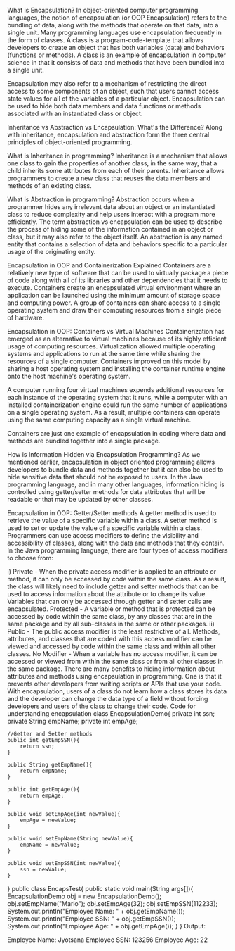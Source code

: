 What is Encapsulation?
In object-oriented computer programming languages, the notion of encapsulation (or OOP Encapsulation) refers to the bundling of data, along with the methods that operate on that data, into a single unit. Many programming languages use encapsulation frequently in the form of classes. A class is a program-code-template that allows developers to create an object that has both variables (data) and behaviors (functions or methods). A class is an example of encapsulation in computer science in that it consists of data and methods that have been bundled into a single unit.

Encapsulation may also refer to a mechanism of restricting the direct access to some components of an object, such that users cannot access state values for all of the variables of a particular object. Encapsulation can be used to hide both data members and data functions or methods associated with an instantiated class or object.

Inheritance vs Abstraction vs Encapsulation: What's the Difference?
Along with inheritance, encapsulation and abstraction form the three central principles of object-oriented programming.

What is Inheritance in programming?
Inheritance is a mechanism that allows one class to gain the properties of another class, in the same way, that a child inherits some attributes from each of their parents. Inheritance allows programmers to create a new class that reuses the data members and methods of an existing class.

What is Abstraction in programming?
Abstraction occurs when a programmer hides any irrelevant data about an object or an instantiated class to reduce complexity and help users interact with a program more efficiently. The term abstraction vs encapsulation can be used to describe the process of hiding some of the information contained in an object or class, but it may also refer to the object itself. An abstraction is any named entity that contains a selection of data and behaviors specific to a particular usage of the originating entity.

Encapsulation in OOP and Containerization Explained
Containers are a relatively new type of software that can be used to virtually package a piece of code along with all of its libraries and other dependencies that it needs to execute. Containers create an encapsulated virtual environment where an application can be launched using the minimum amount of storage space and computing power. A group of containers can share access to a single operating system and draw their computing resources from a single piece of hardware.

Encapsulation in OOP: Containers vs Virtual Machines
Containerization has emerged as an alternative to virtual machines because of its highly efficient usage of computing resources. Virtualization allowed multiple operating systems and applications to run at the same time while sharing the resources of a single computer. Containers improved on this model by sharing a host operating system and installing the container runtime engine onto the host machine's operating system.

A computer running four virtual machines expends additional resources for each instance of the operating system that it runs, while a computer with an installed containerization engine could run the same number of applications on a single operating system. As a result, multiple containers can operate using the same computing capacity as a single virtual machine.

Containers are just one example of encapsulation in coding where data and methods are bundled together into a single package.

How is Information Hidden via Encapsulation Programming?
As we mentioned earlier, encapsulation in object oriented programming allows developers to bundle data and methods together but it can also be used to hide sensitive data that should not be exposed to users. In the Java programming language, and in many other languages, information hiding is controlled using getter/setter methods for data attributes that will be readable or that may be updated by other classes.

Encapsulation in OOP: Getter/Setter methods
A getter method is used to retrieve the value of a specific variable within a class. A setter method is used to set or update the value of a specific variable within a class. Programmers can use access modifiers to define the visibility and accessibility of classes, along with the data and methods that they contain. In the Java programming language, there are four types of access modifiers to choose from:

i) Private - When the private access modifier is applied to an attribute or method, it can only be accessed by code within the same class. As a result, the class will likely need to include getter and setter methods that can be used to access information about the attribute or to change its value. Variables that can only be accessed through getter and setter calls are encapsulated.
Protected - A variable or method that is protected can be accessed by code within the same class, by any classes that are in the same package and by all sub-classes in the same or other packages.
ii) Public - The public access modifier is the least restrictive of all. Methods, attributes, and classes that are coded with this access modifier can be viewed and accessed by code within the same class and within all other classes.
No Modifier - When a variable has no access modifier, it can be accessed or viewed from within the same class or from all other classes in the same package.
There are many benefits to hiding information about attributes and methods using encapsulation in programming. One is that it prevents other developers from writing scripts or APIs that use your code. With encapsulation, users of a class do not learn how a class stores its data and the developer can change the data type of a field without forcing developers and users of the class to change their code.
Code for understanding encapsulation
class EncapsulationDemo{
    private int ssn;
    private String empName;
    private int empAge;

    //Getter and Setter methods
    public int getEmpSSN(){
        return ssn;
    }

    public String getEmpName(){
        return empName;
    }

    public int getEmpAge(){
        return empAge;
    }

    public void setEmpAge(int newValue){
        empAge = newValue;
    }

    public void setEmpName(String newValue){
        empName = newValue;
    }

    public void setEmpSSN(int newValue){
        ssn = newValue;
    }
}
public class EncapsTest{
    public static void main(String args[]){
         EncapsulationDemo obj = new EncapsulationDemo();
         obj.setEmpName("Mario");
         obj.setEmpAge(32);
         obj.setEmpSSN(112233);
         System.out.println("Employee Name: " + obj.getEmpName());
         System.out.println("Employee SSN: " + obj.getEmpSSN());
         System.out.println("Employee Age: " + obj.getEmpAge());
    } 
}
Output:

Employee Name: Jyotsana
Employee SSN: 123256
Employee Age: 22